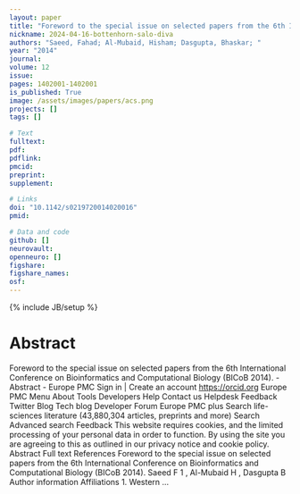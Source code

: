 ```yaml
---
layout: paper
title: "Foreword to the special issue on selected papers from the 6th International Conference on Bioinformatics and Computational Biology (BICoB 2014)."
nickname: 2024-04-16-bottenhorn-salo-diva
authors: "Saeed, Fahad; Al-Mubaid, Hisham; Dasgupta, Bhaskar; "
year: "2014"
journal: 
volume: 12
issue:
pages: 1402001-1402001
is_published: True
image: /assets/images/papers/acs.png
projects: []
tags: []

# Text
fulltext:
pdf:
pdflink:
pmcid:
preprint: 
supplement:

# Links
doi: "10.1142/s0219720014020016"
pmid:

# Data and code
github: []
neurovault:
openneuro: []
figshare:
figshare_names:
osf:
---
```

{% include JB/setup %}

# Abstract

Foreword to the special issue on selected papers from the 6th International Conference on Bioinformatics and Computational Biology (BICoB 2014). - Abstract - Europe PMC Sign in | Create an account https://orcid.org Europe PMC Menu About Tools Developers Help Contact us Helpdesk Feedback Twitter Blog Tech blog Developer Forum Europe PMC plus Search life-sciences literature (43,880,304 articles, preprints and more) Search Advanced search Feedback This website requires cookies, and the limited processing of your personal data in order to function. By using the site you are agreeing to this as outlined in our privacy notice and cookie policy. Abstract Full text References Foreword to the special issue on selected papers from the 6th International Conference on Bioinformatics and Computational Biology (BICoB 2014). Saeed F 1 , Al-Mubaid H , Dasgupta B Author information Affiliations 1. Western …
